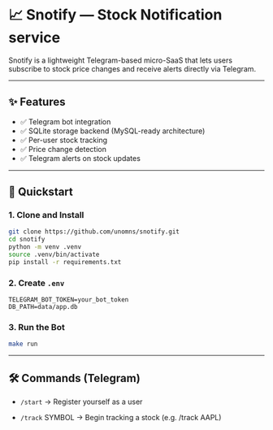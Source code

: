 # 📈 Snotify — Stock Notification service

Snotify is a lightweight Telegram-based micro-SaaS that lets users subscribe to stock price changes and receive alerts directly via Telegram.

---

## ✨ Features

- ✅ Telegram bot integration
- ✅ SQLite storage backend (MySQL-ready architecture)
- ✅ Per-user stock tracking
- ✅ Price change detection
- ✅ Telegram alerts on stock updates

---

## 🚀 Quickstart

### 1. Clone and Install

```bash
git clone https://github.com/unomns/snotify.git
cd snotify
python -m venv .venv
source .venv/bin/activate
pip install -r requirements.txt
```

### 2. Create `.env`
```env
TELEGRAM_BOT_TOKEN=your_bot_token
DB_PATH=data/app.db
```

### 3. Run the Bot
```bash
make run
```

---

## 🛠️ Commands (Telegram)

- `/start` → Register yourself as a user

- `/track` SYMBOL → Begin tracking a stock (e.g. /track AAPL)